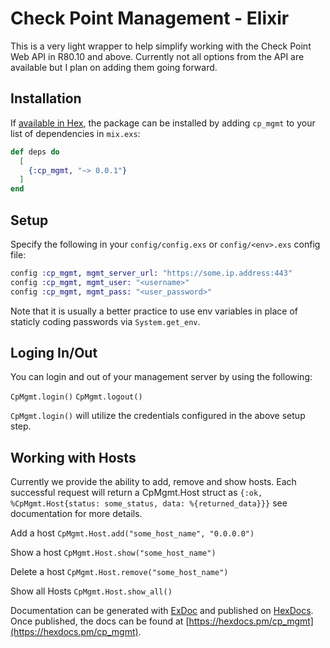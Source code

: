 # Check Point Management - Elixir

This is a very light wrapper to help simplify working with the Check Point Web API in R80.10 and above. Currently  not all options from the API are available but I plan on adding them going forward. 

## Installation

If [available in Hex](https://hex.pm/docs/publish), the package can be installed
by adding `cp_mgmt` to your list of dependencies in `mix.exs`:

```elixir
def deps do
  [
    {:cp_mgmt, "~> 0.0.1"}
  ]
end
```

## Setup

Specify the following in your `config/config.exs` or `config/<env>.exs` config file:

```elixir
config :cp_mgmt, mgmt_server_url: "https://some.ip.address:443"
config :cp_mgmt, mgmt_user: "<username>"
config :cp_mgmt, mgmt_pass: "<user_password>"
```
Note that it is usually a better practice to use env variables in place of staticly coding passwords via `System.get_env`.

## Loging In/Out

You can login and out of your management server by using the following:

`CpMgmt.login()`
`CpMgmt.logout()`

`CpMgmt.login()` will utilize the credentials configured in the above setup step.

## Working with Hosts

Currently we provide the ability to add, remove and show hosts. Each successful request will return a CpMgmt.Host struct as `{:ok, %CpMgmt.Host{status: some_status, data: %{returned_data}}}` see documentation for more details.

Add a host
`CpMgmt.Host.add("some_host_name", "0.0.0.0")`

Show a host
`CpMgmt.Host.show("some_host_name")`

Delete a host
`CpMgmt.Host.remove("some_host_name")`

Show all Hosts
`CpMgmt.Host.show_all()`


Documentation can be generated with [ExDoc](https://github.com/elixir-lang/ex_doc)
and published on [HexDocs](https://hexdocs.pm). Once published, the docs can
be found at [https://hexdocs.pm/cp_mgmt](https://hexdocs.pm/cp_mgmt).

